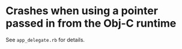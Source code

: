 # Crashes when using a pointer passed in from the Obj-C runtime

See `app_delegate.rb` for details.
